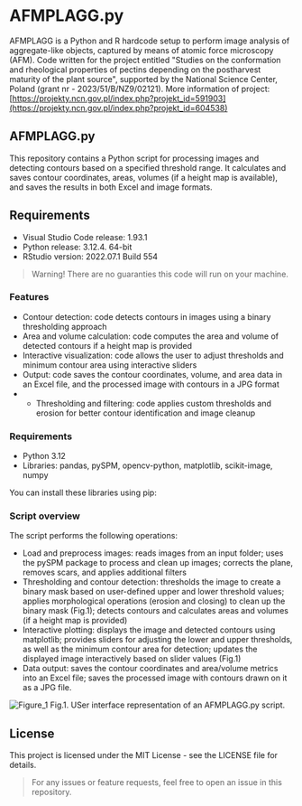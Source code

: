 # AFMPLAGG.py

AFMPLAGG is a Python and R hardcode setup to perform image analysis of aggregate-like objects, captured by means of atomic force microscopy (AFM). 
Code written for the project entitled "Studies on the conformation and rheological properties of pectins depending on the postharvest maturity of the plant source", supported by the National Science Center, Poland (grant nr - 2023/51/B/NZ9/02121). More information of project: [https://projekty.ncn.gov.pl/index.php?projekt_id=591903](https://projekty.ncn.gov.pl/index.php?projekt_id=604538)

## AFMPLAGG.py
This repository contains a Python script for processing images and detecting contours based on a specified threshold range. It calculates and saves contour coordinates, areas, volumes (if a height map is available), and saves the results in both Excel and image formats.

## Requirements
- Visual Studio Code release: 1.93.1
- Python release: 3.12.4. 64-bit
- RStudio version: 2022.07.1 Build 554

> Warning! There are no guaranties this code will run on your machine.

### Features
- Contour detection: code detects contours in images using a binary thresholding approach
- Area and volume calculation: code computes the area and volume of detected contours if a height map is provided
- Interactive visualization: code allows the user to adjust thresholds and minimum contour area using interactive sliders
- Output: code saves the contour coordinates, volume, and area data in an Excel file, and the processed image with contours in a JPG format
- - Thresholding and filtering: code applies custom thresholds and erosion for better contour identification and image cleanup

### Requirements
- Python 3.12
- Libraries: pandas, pySPM, opencv-python, matplotlib, scikit-image, numpy

You can install these libraries using pip:

### Script overview
The script performs the following operations:
- Load and preprocess images: reads images from an input folder; uses the pySPM package to process and clean up images; corrects the plane, removes scars, and applies additional filters
- Thresholding and contour detection: thresholds the image to create a binary mask based on user-defined upper and lower threshold values; applies morphological operations (erosion and closing) to clean up the binary mask (Fig.1); detects contours and calculates areas and volumes (if a height map is provided)
- Interactive plotting: displays the image and detected contours using matplotlib; provides sliders for adjusting the lower and upper thresholds, as well as the minimum contour area for detection; updates the displayed image interactively based on slider values (Fig.1)
- Data output: saves the contour coordinates and area/volume metrics into an Excel file; saves the processed image with contours drawn on it as a JPG file.

![Figure_1](https://github.com/user-attachments/assets/b1d7fc8c-33a1-47fe-b400-073294bb0f6b)
Fig.1. USer interface representation of an AFMPLAGG.py script.

## License
This project is licensed under the MIT License - see the LICENSE file for details.

> For any issues or feature requests, feel free to open an issue in this repository.
